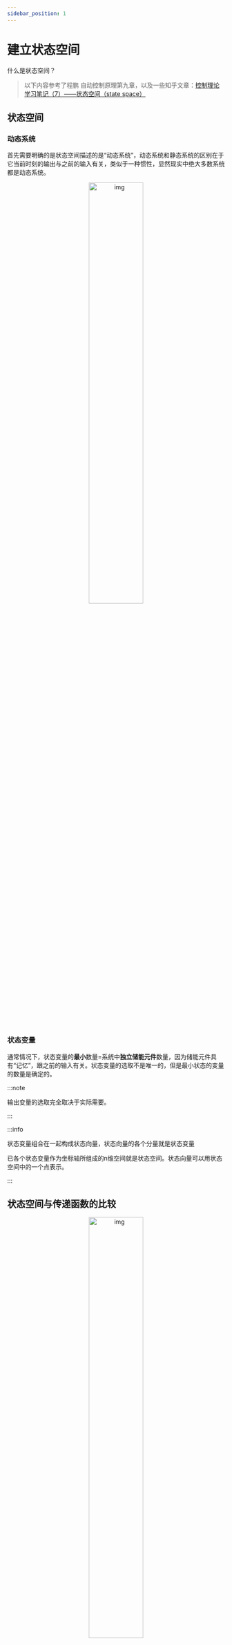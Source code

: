 ```yaml
---
sidebar_position: 1
---
```


# 建立状态空间

什么是状态空间？

> 以下内容参考了程鹏 自动控制原理第九章，以及一些知乎文章：[控制理论学习笔记（7）——状态空间（state space）](https://zhuanlan.zhihu.com/p/48661812)

## 状态空间

### 动态系统

首先需要明确的是状态空间描述的是“动态系统”，动态系统和静态系统的区别在于它当前时刻的输出与之前的输入有关，类似于一种惯性，显然现实中绝大多数系统都是动态系统。

<center><img src={require('./assets/v2-fabfc5d005889390e30ea4c531778b28_1440w.webp').default} alt="img" width="50%" /></center>

### 状态变量

通常情况下，状态变量的**最小**数量=系统中**独立储能元件**数量，因为储能元件具有“记忆”，跟之前的输入有关。状态变量的选取不是唯一的，但是最小状态的变量的数量是确定的。

:::note

输出变量的选取完全取决于实际需要。

:::

:::info

状态变量组合在一起构成状态向量，状态向量的各个分量就是状态变量

已各个状态变量作为坐标轴所组成的n维空间就是状态空间。状态向量可以用状态空间中的一个点表示。

:::

## 状态空间与传递函数的比较

<center><img src={require('./assets/v2-b8f4db8c96afc0fdb4133cb5d1fdb754_1440w.webp').default} alt="img" width="50%" /></center>

状态空间（时域）：

- 求解、仿真比较高效
- 可以包括初始条件
- 可以对非线性、时变、MIMO[^1]系统进行建模
- 便于对系统进行几何解释
- 难以inspection中看出输出行为

传递函数（频域）：

- 代数表示
- 易于相互连接
- 可以使用频率响应技术
- 不能包括初始条件
- 只能对 LTI、SISO[^2]系统进行建模

## 动态方程与传递函数的转换

<center><img src={require('./assets/v2-834209d699a06550e797ae4608a82ea4_1440w.webp').default} alt="img" width="50%" /></center>

直接进行拉普拉斯变换，从时域换到频域

## 状态空间的建立

例子1

<center><img src={require('./assets/v2-2476f67a1b3e90999c06c05c5355dc02_r.jpg').default} alt="img" width="50%" /></center>

<center><img src={require('./assets/v2-90a863ba38daf0a786965b7be2e3f03c_r.jpg').default} alt="img" width="50%" /></center>

<center><img src={require('./assets/v2-8ae6d3f0891f5e876f9129d23e920229_r.jpg').default} alt="img" width="50%" /></center>

来源：[[现代控制理论1-1\] 状态方程的建立 - 知乎 (zhihu.com)](https://zhuanlan.zhihu.com/p/398114249)





[^1]:Multi-input Multi-output，多输入多输出系统
[^2]: Single-input Single-output，单输入单输出系统

